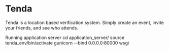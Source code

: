 # Tenda
Tenda is a location based verification system. Simply create an event, invite your friends, and see who attends.


Running application server 
cd application_server/
source tenda_env/bin/activate
gunicorn --bind 0.0.0.0:80000 wsgi
